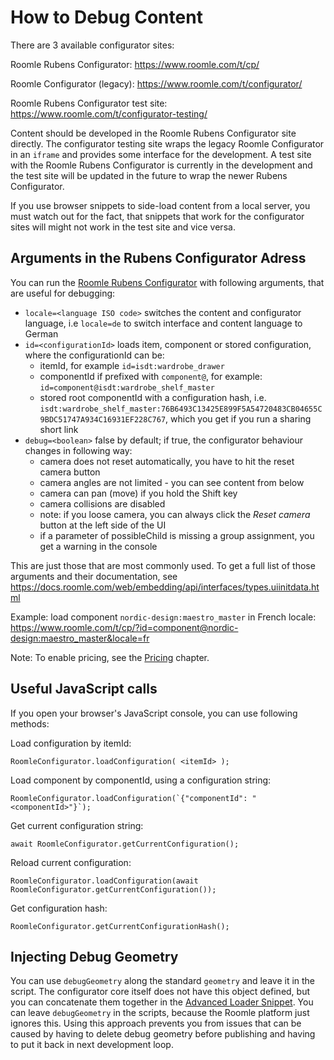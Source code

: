 # How to Debug Content

There are 3 available configurator sites:

Roomle Rubens Configurator: https://www.roomle.com/t/cp/

Roomle Configurator (legacy): https://www.roomle.com/t/configurator/

Roomle Rubens Configurator test site: https://www.roomle.com/t/configurator-testing/

Content should be developed in the Roomle Rubens Configurator site directly. The configurator testing site wraps the legacy Roomle Configurator in an `iframe` and provides some interface for the development. A test site with the Roomle Rubens Configurator is currently in the development and the test site will be updated in the future to wrap the newer Rubens Configurator.

If you use browser snippets to side-load content from a local server, you must watch out for the fact, that snippets that work for the configurator sites will might not work in the test site and vice versa.

## Arguments in the Rubens Configurator Adress

You can run the [Roomle Rubens Configurator](https://www.roomle.com/t/cp/) with following arguments, that are useful for debugging:

* `locale=<language ISO code>` switches the content and configurator language, i.e `locale=de` to switch interface and content language to German
* `id=<configurationId>` loads item, component or stored configuration, where the configurationId can be:
    * itemId, for example `id=isdt:wardrobe_drawer`
    * componentId if prefixed with `component@`, for example: `id=component@isdt:wardrobe_shelf_master`
    * stored root componentId with a configuration hash, i.e. `isdt:wardrobe_shelf_master:76B6493C13425E899F5A54720483CB04655C9BDC51747A934C16931EF228C767`, which you get if you run a sharing short link
* `debug=<boolean>` false by default; if true, the configurator behaviour changes in following way:
    * camera does not reset automatically, you have to hit the reset camera button
    * camera angles are not limited - you can see content from below
    * camera can pan (move) if you hold the Shift key
    * camera collisions are disabled
    * note: if you loose camera, you can always click the *Reset camera* button at the left side of the UI
    * if a parameter of possibleChild is missing a group assignment, you get a warning in the console

This are just those that are most commonly used. To get a full list of those arguments and their documentation, see https://docs.roomle.com/web/embedding/api/interfaces/types.uiinitdata.html

Example: load component `nordic-design:maestro_master` in French locale: https://www.roomle.com/t/cp/?id=component@nordic-design:maestro_master&locale=fr

Note: To enable pricing, see the [Pricing](200_130_pricing.md) chapter.

## Useful JavaScript calls

If you open your browser's JavaScript console, you can use following methods:

Load configuration by itemId:
````
RoomleConfigurator.loadConfiguration( <itemId> );
````

Load component by componentId, using a configuration string:
````
RoomleConfigurator.loadConfiguration(`{"componentId": "<componentId>"}`);
````


Get current configuration string:
````
await RoomleConfigurator.getCurrentConfiguration();
````

Reload current configuration:
````
RoomleConfigurator.loadConfiguration(await RoomleConfigurator.getCurrentConfiguration());
````

Get configuration hash:
````
RoomleConfigurator.getCurrentConfigurationHash();
````

## Injecting Debug Geometry

You can use `debugGeometry` along the standard `geometry` and leave it in the script. The configurator core itself does not have this object defined, but you can concatenate them together in the [Advanced Loader Snippet](100_50_loadersnippet.md#advanced-loader-snippet). You can leave `debugGeometry` in the scripts, because the Roomle platform just ignores this. Using this approach prevents you from issues that can be caused by having to delete debug geometry before publishing and having to put it back in next development loop.

